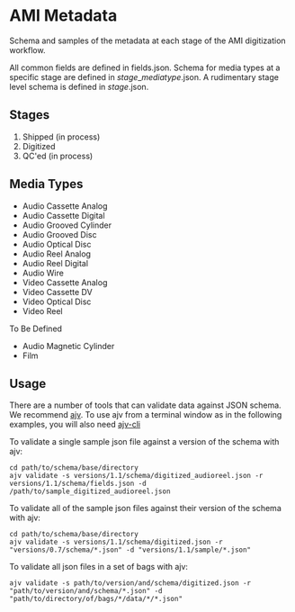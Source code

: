 # AMI Metadata
Schema and samples of the metadata at each stage of the AMI digitization workflow.

All common fields are defined in fields.json. Schema for media types at a specific stage are defined in *stage*_*mediatype*.json. A rudimentary stage level schema is defined in *stage*.json.

## Stages

1. Shipped (in process)
2. Digitized
3. QC'ed (in process)

## Media Types

* Audio Cassette Analog
* Audio Cassette Digital
* Audio Grooved Cylinder
* Audio Grooved Disc
* Audio Optical Disc
* Audio Reel Analog
* Audio Reel Digital
* Audio Wire
* Video Cassette Analog
* Video Cassette DV
* Video Optical Disc
* Video Reel

To Be Defined

* Audio Magnetic Cylinder
* Film

## Usage
There are a number of tools that can validate data against JSON schema. We recommend [ajv](https://www.npmjs.com/package/ajv). To use ajv from a terminal window as in the following examples, you will also need [ajv-cli](https://www.npmjs.com/package/ajv-cli)

To validate a single sample json file against a version of the schema with ajv:
```
cd path/to/schema/base/directory
ajv validate -s versions/1.1/schema/digitized_audioreel.json -r versions/1.1/schema/fields.json -d /path/to/sample_digitized_audioreel.json
```

To validate all of the sample json files against their version of the schema with ajv:
```
cd path/to/schema/base/directory
ajv validate -s versions/1.1/schema/digitized.json -r "versions/0.7/schema/*.json" -d "versions/1.1/sample/*.json"
```

To validate all json files in a set of bags with ajv:
```
ajv validate -s path/to/version/and/schema/digitized.json -r "path/to/version/and/schema/*.json" -d "path/to/directory/of/bags/*/data/*/*.json"
```
